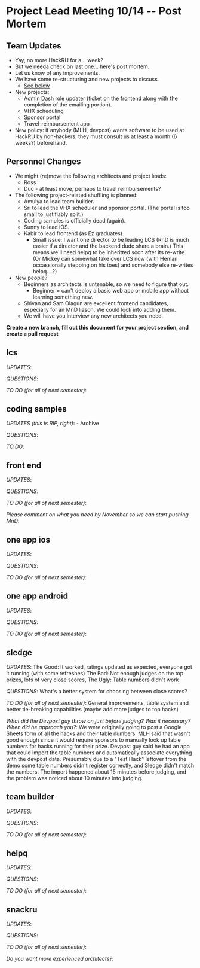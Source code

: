 # Project Lead Meeting 10/14 -- Post Mortem
## Team Updates

- Yay, no more HackRU for a... week?
- But we needa check on last one... here's post mortem.
- Let us know of any improvements.
- We have some re-structuring and new projects to discuss.
    - [See below](#personnel-changes)
- New projects:
    - Admin Dash role updater (ticket on the frontend along
      with the completion of the emailing portion).
    - VHX scheduling
    - Sponsor portal
    - Travel-reimbursement app
- New policy: if anybody (MLH, devpost) wants software to be used at
  HackRU by non-hackers, they must consult us at least a month (6 weeks?)
  beforehand.

## Personnel Changes

- We might (re)move the following architects and project leads:
    - Ross
    - Duc - at least move, perhaps to travel reimbursements?
- The following project-related shuffling is planned:
    - Amulya to lead team builder.
    - Sri to lead the VHX scheduler and sponsor portal.
      (The portal is too small to justifiably split.)
    - Coding samples is officially dead (again).
    - Sunny to lead iOS.
    - Kabir to lead frontend (as Ez graduates).
        - Small issue: I want one director to be leading LCS
          (RnD is much easier if a director and the backend
          dude share a brain.) This means we'll need helpq
          to be inheritted soon after its re-write. (Or Mickey
          can somewhat take over LCS now (with Heman occassionally
          stepping on his toes) and somebody else re-writes
          helpq....?)
- New people?
    - Beginners as architects is untenable, so we need to figure that out.
        - Beginner = can't deploy a basic web app or mobile app without learning
          something new.
    - Shivan and Sam Olagun are excellent frontend candidates, especially for
      an MnD liason. We could look into adding them.
    - We will have you interview any new architects you need.

**Create a new branch, fill out this document for your project section, and create a pull request**

## lcs

_UPDATES_:

_QUESTIONS_:

_TO DO (for all of next semester)_:

## coding samples

_UPDATES (this is RIP, right)_: - Archive

_QUESTIONS_:

_TO DO_:

## front end

_UPDATES_:

_QUESTIONS_:

_TO DO (for all of next semester)_:

_Please comment on what you need by November so we can start pushing MnD_:

## one app ios

_UPDATES_:

_QUESTIONS_:

_TO DO (for all of next semester)_:

## one app android

_UPDATES_:

_QUESTIONS_:

_TO DO (for all of next semester)_:

## sledge

_UPDATES_: The Good: It worked, ratings updated as expected, everyone got it running (with some refreshes) The Bad: Not enough judges on the top prizes, lots of very close scores, The Ugly: Table numbers didn't work

_QUESTIONS_: What's a better system for choosing between close scores?

_TO DO (for all of next semester)_: General improvements, table system and better tie-breaking capabilities (maybe add more judges to top hacks)

_What did the Devpost guy throw on just before judging? Was it necessary? When did he approach you?_: We were originally going to post a Google Sheets form of all the hacks and their table numbers. MLH said that wasn't good enough since it would require sponsors to manually look up table numbers for hacks running for their prize. Devpost guy said he had an app that could import the table numbers and automatically associate everything with the devpost data. Presumably due to a "Test Hack" leftover from the demo some table numbers didn't register correctly, and Sledge didn't match the numbers. The import happened about 15 minutes before judging, and the problem was noticed about 10 minutes into judging.

## team builder

_UPDATES_:

_QUESTIONS_:

_TO DO (for all of next semester)_:

## helpq

_UPDATES_:

_QUESTIONS_:

_TO DO (for all of next semester)_:

## snackru

_UPDATES_:

_QUESTIONS_:

_TO DO (for all of next semester)_:

_Do you want more experienced architects?_:
